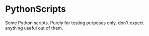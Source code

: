# PythonScripts
Some Python scripts. Purely for testing purposes only, don't expect anything useful out of them.
